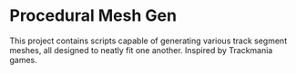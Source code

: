 # Procedural Mesh Gen

This project contains scripts capable of generating various track segment meshes, all designed to neatly fit one another. Inspired by Trackmania games.